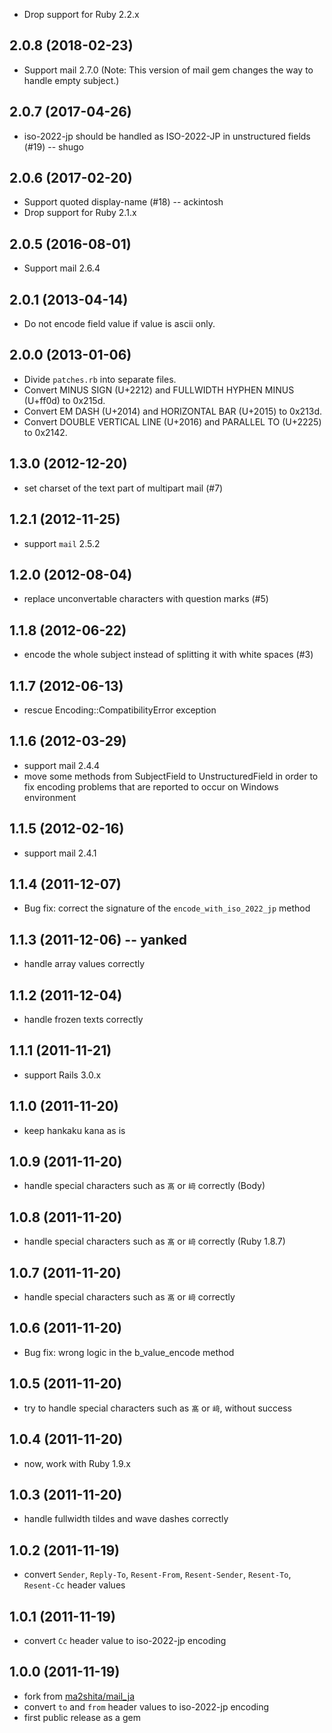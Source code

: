
 * Drop support for Ruby 2.2.x

## 2.0.8 (2018-02-23)

 * Support mail 2.7.0
   (Note: This version of mail gem changes the way to handle empty subject.)

## 2.0.7 (2017-04-26)

 * iso-2022-jp should be handled as ISO-2022-JP in unstructured fields (#19) -- shugo

## 2.0.6 (2017-02-20)

 * Support quoted display-name (#18) -- ackintosh
 * Drop support for Ruby 2.1.x

## 2.0.5 (2016-08-01)

 * Support mail 2.6.4

## 2.0.1 (2013-04-14)

 * Do not encode field value if value is ascii only.

## 2.0.0 (2013-01-06)

 * Divide `patches.rb` into separate files.
 * Convert MINUS SIGN (U+2212) and FULLWIDTH HYPHEN MINUS (U+ff0d) to 0x215d.
 * Convert EM DASH (U+2014) and HORIZONTAL BAR (U+2015) to 0x213d.
 * Convert DOUBLE VERTICAL LINE (U+2016) and PARALLEL TO (U+2225) to 0x2142.

## 1.3.0 (2012-12-20)

 * set charset of the text part of multipart mail (#7)

## 1.2.1 (2012-11-25)

 * support `mail` 2.5.2

## 1.2.0 (2012-08-04)

 * replace unconvertable characters with question marks (#5)

## 1.1.8 (2012-06-22)

 * encode the whole subject instead of splitting it with white spaces (#3)

## 1.1.7 (2012-06-13)

 * rescue Encoding::CompatibilityError exception

## 1.1.6 (2012-03-29)

 * support mail 2.4.4
 * move some methods from SubjectField to UnstructuredField in order to fix
   encoding problems that are reported to occur on Windows environment

## 1.1.5 (2012-02-16)

 * support mail 2.4.1

## 1.1.4 (2011-12-07)

* Bug fix: correct the signature of the `encode_with_iso_2022_jp` method

## 1.1.3 (2011-12-06) -- yanked

* handle array values correctly

## 1.1.2 (2011-12-04)

* handle frozen texts correctly

## 1.1.1 (2011-11-21)

* support Rails 3.0.x

## 1.1.0 (2011-11-20)

* keep hankaku kana as is

## 1.0.9 (2011-11-20)

* handle special characters such as `髙` or `﨑` correctly (Body)

## 1.0.8 (2011-11-20)

* handle special characters such as `髙` or `﨑` correctly (Ruby 1.8.7)

## 1.0.7 (2011-11-20)

* handle special characters such as `髙` or `﨑` correctly

## 1.0.6 (2011-11-20)

* Bug fix: wrong logic in the b_value_encode method

## 1.0.5 (2011-11-20)

* try to handle special characters such as `髙` or `﨑`, without success

## 1.0.4 (2011-11-20)

* now, work with Ruby 1.9.x

## 1.0.3 (2011-11-20)

* handle fullwidth tildes and wave dashes correctly

## 1.0.2 (2011-11-19)

* convert `Sender`, `Reply-To`, `Resent-From`, `Resent-Sender`, `Resent-To`, `Resent-Cc` header values

## 1.0.1 (2011-11-19)

* convert `Cc` header value to iso-2022-jp encoding

## 1.0.0 (2011-11-19)

* fork from [ma2shita/mail_ja](https://github.com/ma2shita/mail_ja)
* convert `to` and `from` header values to iso-2022-jp encoding
* first public release as a gem
